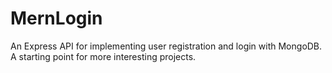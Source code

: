 # MernLogin
An Express API for implementing user registration and login with MongoDB. A starting point for more interesting projects.
